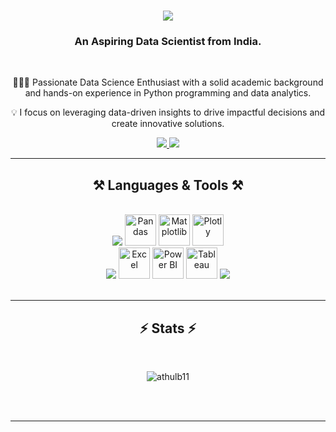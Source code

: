 <h1 align="center">
    <img src="https://readme-typing-svg.herokuapp.com/?font=Righteous&size=35&center=true&vCenter=true&width=500&height=70&duration=4000&lines=Hi+There!+👋;+I'm+Athul+B!;" />
</h1>

<h3 align="center">An Aspiring Data Scientist from India.</h3>

<br/>
<div align="center">
    
 👨🏻‍💻 Passionate Data Science Enthusiast with a solid academic background and hands-on experience in Python programming and data analytics.

 💡 I focus on leveraging data-driven insights to drive impactful decisions and create innovative solutions.

 </div>

 
<div align="center"> 
  <a href="athuljr11@gmail.com">
    <img src="https://img.shields.io/badge/Gmail-333333?style=for-the-badge&logo=gmail&logoColor=red" />
  </a>
  <a href="https://www.linkedin.com/in/athulb11/" target="_blank">
    <img src="https://img.shields.io/badge/LinkedIn-0077B5?style=for-the-badge&logo=linkedin&logoColor=white" target="_blank" />
  </a>
</div>

 <hr/>
 
<h2 align="center">⚒️ Languages & Tools ⚒️</h2>
<br/>
<div align="center">
    <img src="https://skillicons.dev/icons?i=python,tensorflow,sklearn" />
    <img src="https://upload.wikimedia.org/wikipedia/commons/thumb/e/ed/Pandas_logo.svg/1200px-Pandas_logo.svg.png" alt="Pandas" width="50" height="50"/>
    <img src="https://matplotlib.org/stable/_static/logo2_compressed.svg" alt="Matplotlib" width="50" height="50"/>
    <img src="https://upload.wikimedia.org/wikipedia/commons/3/37/Plotly-logo-01-square.png" alt="Plotly" width="50" height="50"/>
    <br>
    <img src="https://skillicons.dev/icons?i=sql" />
    <img src="https://img.icons8.com/color/48/000000/microsoft-excel-2019.png" alt="Excel" width="50" height="50"/>
    <img src="https://img.icons8.com/color/48/000000/power-bi.png" alt="Power BI" width="50" height="50"/>
    <img src="https://img.icons8.com/color/48/000000/tableau-software.png" alt="Tableau" width="50" height="50"/>
    <img src="https://skillicons.dev/icons?i=vscode,github,git" />
</div>

<br/>
<hr/>

<h2 align="center">⚡ Stats ⚡</h2>
<br>

<p align="center">
  <img src="https://github-readme-streak-stats.herokuapp.com/?user=athulb11" alt="athulb11" />
</p>

<br/><br/>

<hr/>

<br/>



<!--
**athulb11/athulb11** is a ✨ _special_ ✨ repository because its `README.md` (this file) appears on your GitHub profile.

Here are some ideas to get you started:

- 🔭 I’m currently working on ...
- 🌱 I’m currently learning ...
- 👯 I’m looking to collaborate on ...
- 🤔 I’m looking for help with ...
- 💬 Ask me about ...
- 📫 How to reach me: ...
- 😄 Pronouns: ...
- ⚡ Fun fact: ...
-->
